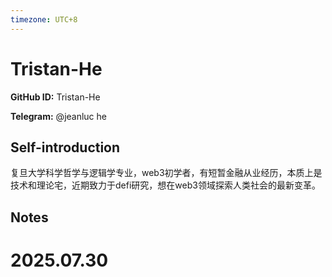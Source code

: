 ```yaml
---
timezone: UTC+8
---
```


# Tristan-He

**GitHub ID:** Tristan-He

**Telegram:** @jeanluc he

## Self-introduction

复旦大学科学哲学与逻辑学专业，web3初学者，有短暂金融从业经历，本质上是技术和理论宅，近期致力于defi研究，想在web3领域探索人类社会的最新变革。

## Notes

<!-- Content_START -->

# 2025.07.30


<!-- Content_END -->
